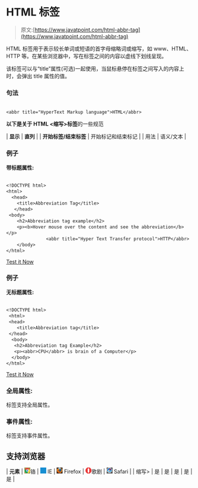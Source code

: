 # HTML <abbr>标签</abbr>

> 原文:[https://www.javatpoint.com/html-abbr-tag](https://www.javatpoint.com/html-abbr-tag)

HTML <abbr>标签用于表示较长单词或短语的首字母缩略词或缩写，如 www、HTML、HTTP 等。在某些浏览器中，写在<abbr>标签之间的内容以虚线下划线呈现。</abbr></abbr>

该标签可以与“title”属性(可选)一起使用，当鼠标悬停在<abbr>标签之间写入的内容上时，会弹出 title 属性的值。</abbr>

### 句法

```

<abbr title="HyperText Markup language">HTML</abbr>

```

**以下是关于 HTML <缩写>标签**的一些规范

| **显示** | **直列** |
| **开始标签/结束标签** | 开始标记和结束标记 |
| 用法 | 语义/文本 |

### 例子

**带标题属性:**

```

<!DOCTYPE html>
<html>
  <head>
	<title>Abbreviation Tag</title>
   </head>
 <body>
	<h2>Abbreviation tag example</h2>
	<p><b>Hover mouse over the content and see the abbreviation</b></p>
               <abbr title="Hyper Text Transfer protocol">HTTP</abbr>
    </body>
</html> 

```

[Test it Now](https://www.javatpoint.com/oprweb/test.jsp?filename=htmlabbrtag)

### 例子

**无标题属性:**

```

<!DOCTYPE html>
 <html>
 <head>
	<title>Abbreviation tag</title>
 </head>
  <body>
   <h2>Abbreviation tag Example</h2>
   <p><abbr>CPU</abbr> is brain of a Computer</p>
  </body>
</html>

```

[Test it Now](https://www.javatpoint.com/oprweb/test.jsp?filename=htmlabbrtag2)

### 全局属性:

<abbr>标签支持全局属性。</abbr>

### 事件属性:

<abbr>标签支持事件属性。</abbr>

## 支持浏览器

| **元素** | ![chrome browser](img/4fbdc93dc2016c5049ed108e7318df19.png)铬 | ![ie browser](img/83dd23df1fe8373fd5bf054b2c1dd88b.png) IE | ![firefox browser](img/4f001fff393888a8a807ed29b28145d1.png) Firefox | ![opera browser](img/6cad4a592cc69a052056a0577b4aac65.png)歌剧 | ![safari browser](img/a0f6a9711a92203c5dc5c127fe9c9fca.png) Safari |
| 缩写> | 是 | 是 | 是 | 是 | 是 |